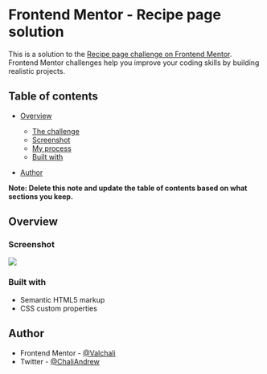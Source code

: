 # Frontend Mentor - Recipe page solution

This is a solution to the [Recipe page challenge on Frontend Mentor](https://www.frontendmentor.io/challenges/recipe-page-KiTsR8QQKm). Frontend Mentor challenges help you improve your coding skills by building realistic projects. 

## Table of contents

- [Overview](#overview)
  - [The challenge](#the-challenge)
  - [Screenshot](#screenshot)
  - [My process](#my-process)
  - [Built with](#built-with)
 
  
- [Author](#author)


**Note: Delete this note and update the table of contents based on what sections you keep.**

## Overview

### Screenshot

![](./screenshot.jpg)




### Built with

- Semantic HTML5 markup
- CSS custom properties


## Author

- Frontend Mentor - [@Valchali](https://www.frontendmentor.io/profile/yourusername)
- Twitter - [@ChaliAndrew](https://www.twitter.com/yourusername)



